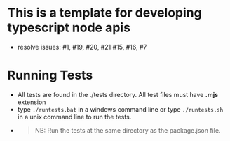 # This is a template for developing typescript node apis
* resolve issues: #1, #19, #20, #21 #15, #16, #7
# Running Tests
- All tests are found in the ./tests directory. All test files must have **.mjs** extension
- type `./runtests.bat` in a windows command line or type `./runtests.sh` in a unix command line to run the tests.
- > NB: Run the tests at the same directory as the package.json file.